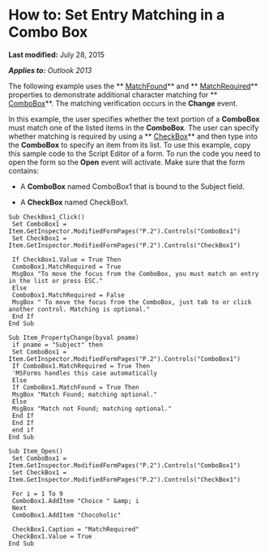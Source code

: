 
# How to: Set Entry Matching in a Combo Box

 **Last modified:** July 28, 2015

 _**Applies to:** Outlook 2013_

The following example uses the  ** [MatchFound](2e35541f-990d-fa2a-4431-695f9d951c98.md)** and ** [MatchRequired](01d6c98b-ab87-d968-011b-7acfa2058feb.md)** properties to demonstrate additional character matching for ** [ComboBox](31e7c1de-ee4e-b3d9-4579-7fc6b215bad3.md)**. The matching verification occurs in the  **Change** event.

In this example, the user specifies whether the text portion of a  **ComboBox** must match one of the listed items in the **ComboBox**. The user can specify whether matching is required by using a  ** [CheckBox](1834855b-f96c-aaa1-24ce-81d1e4e4e1db.md)** and then type into the **ComboBox** to specify an item from its list.
To use this example, copy this sample code to the Script Editor of a form. To run the code you need to open the form so the  **Open** event will activate. Make sure that the form contains:

- A  **ComboBox** named ComboBox1 that is bound to the Subject field.
    
- A  **CheckBox** named CheckBox1.
    



```
Sub CheckBox1_Click() 
 Set ComboBox1 = Item.GetInspector.ModifiedFormPages("P.2").Controls("ComboBox1") 
 Set CheckBox1 = Item.GetInspector.ModifiedFormPages("P.2").Controls("CheckBox1") 
 
 If CheckBox1.Value = True Then 
 ComboBox1.MatchRequired = True 
 MsgBox "To move the focus from the ComboBox, you must match an entry in the list or press ESC." 
 Else 
 ComboBox1.MatchRequired = False 
 MsgBox " To move the focus from the ComboBox, just tab to or click another control. Matching is optional." 
 End If 
End Sub 
 
Sub Item_PropertyChange(byval pname) 
 if pname = "Subject" then 
 Set ComboBox1 = Item.GetInspector.ModifiedFormPages("P.2").Controls("ComboBox1") 
 If ComboBox1.MatchRequired = True Then 
 'MSForms handles this case automatically 
 Else 
 If ComboBox1.MatchFound = True Then 
 MsgBox "Match Found; matching optional." 
 Else 
 MsgBox "Match not Found; matching optional." 
 End If 
 End If 
 end if 
End Sub 
 
Sub Item_Open() 
 Set ComboBox1 = Item.GetInspector.ModifiedFormPages("P.2").Controls("ComboBox1") 
 Set CheckBox1 = Item.GetInspector.ModifiedFormPages("P.2").Controls("CheckBox1") 
 
 For i = 1 To 9 
 ComboBox1.AddItem "Choice " &amp; i 
 Next 
 ComboBox1.AddItem "Chocoholic" 
 
 CheckBox1.Caption = "MatchRequired" 
 CheckBox1.Value = True 
End Sub
```

